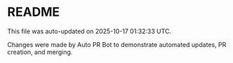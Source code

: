# README

This file was auto-updated on 2025-10-17 01:32:33 UTC.

Changes were made by Auto PR Bot to demonstrate automated updates, PR creation, and merging.
